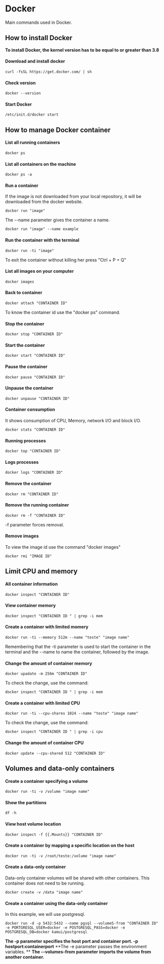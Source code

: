 # Docker
Main commands used in Docker.



## How to install Docker

**To install Docker, the kernel version has to be equal to or greater than 3.8**

#### Download and install docker 
```
curl -fsSL https://get.docker.com/ | sh
```
#### Check version
```
docker --version
```
#### Start Docker
```
/etc/init.d/docker start
```



## How to manage Docker container

#### List all running containers
```
docker ps
```

#### List all containers on the machine 
```
docker ps -a
```

#### Run a container
If the image is not downloaded from your local repository, it will be downloaded from the docker website.
```
docker run "image"
```
The --name parameter gives the container a name.
```
docker run "image" --name example
```

#### Run the container with the terminal 
```
docker run -ti "image"
```
To exit the container without killing her press "Ctrl + P + Q"

#### List all images on your computer
```
docker images
```

#### Back to container
```
docker attach "CONTAINER ID"
```
To know the container id use the "docker ps" command.

#### Stop the container
```
docker stop "CONTAINER ID"
```

#### Start the container
```
docker start "CONTAINER ID"
```

#### Pause the container
```
docker pause "CONTAINER ID"
```

#### Unpause the container
```
docker unpause "CONTAINER ID"
```

#### Container consumption
It shows consumption of CPU, Memory, network I/O and block I/O.
```
docker stats "CONTAINER ID"
```

#### Running processes
```
docker top "CONTAINER ID"
```

#### Logs processes
```
docker logs "CONTAINER ID"
```

#### Remove the container
```
docker rm "CONTAINER ID"
```

#### Remove the running container
```
docker rm -f "CONTAINER ID"
```
-f parameter forces removal.

#### Remove images
To view the image id use the command "docker images"
```
docker rmi "IMAGE ID"
```



## Limit CPU and memory

#### All container information 
```
docker inspect "CONTAINER ID"
```

#### View container memory
```
docker inspect "CONTAINER ID " | grep -i mem
```

#### Create a container with limited momery
```
docker run -ti --memory 512m --name "teste" "image name"
```
Remembering that the -ti parameter is used to start the container in the terminal and the --name to name the container, followed by the image.

#### Change the amount of container memory  
```
docker upadate -m 256m "CONTAINER ID"
```
To check the change, use the command:
```
docker inspect "CONTAINER ID " | grep -i mem
```

#### Create a container with limited CPU
```
docker run -ti --cpu-shares 1024 --name "teste" "image name"
```
To check the change, use the command:
```
docker inspect "CONTAINER ID " | grep -i cpu
```

#### Change the amount of container CPU
```
docker update --cpu-shared 512 "CONTAINER ID"
```



## Volumes and data-only containers

#### Create a container specifying a volume 
```
docker run -ti -v /volume "image name"
```

#### Show the partitions 
```
df -h
```

#### View host volume location 
```
docker inspect -f {{.Mounts}} "CONTAINER ID"
```

#### Create a container by mapping a specific location on the host
```
docker run -ti -v /root/teste:/volume "image name"
```

#### Create a data-only container
Data-only container volumes will be shared with other containers. This container does not need to be running.
```
docker create -v /data "image name"
```

#### Create a container using the data-only container 
In this example, we will use postgresql.
```
docker run -d -p 5432:5432 --name pgsql --volumeS-from "CONTAINER ID" -e PORTGRESQL_USER=docker -e POSTGRESQL_PASS=docker -e POSTGRESQL_DB=docker kamui/postgresql
```
**The -p parameter specifies the host port and container port. -p hostport:containerport**
**The -e parameter passes the environment variables. **
**The --volumes-from parameter imports the volume from another container.**
